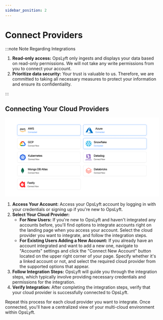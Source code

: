 ```yaml
---
sidebar_position: 2
---
```


# Connect Providers

:::note Note Regarding Integrations

1. **Read-only access:** OpsLyft only ingests and displays your data based on read-only permissions. We will not take any write permissions from you to connect your account.
2. **Prioritize data security:** Your trust is valuable to us. Therefore, we are committed to taking all necessary measures to protect your information and ensure its confidentiality.

:::

## Connecting Your Cloud Providers

![Cloud Optimization](/img/providers.png)

1. **Access Your Account:** Access your OpsLyft account by logging in with your credentials or signing up if you're new to OpsLyft.
2. **Select Your Cloud Provider:**
   - **For New Users:** If you're new to OpsLyft and haven't integrated any accounts before, you'll find options to integrate accounts right on the landing page when you access your account. Select the cloud provider you want to integrate, and follow the integration steps.
   - **For Existing Users Adding a New Account:** If you already have an account integrated and want to add a new one, navigate to "Accounts" settings and click the "Connect New Account" button located on the upper right corner of your page. Specify whether it's a linked account or not, and select the required cloud provider from the supported options that appear.
3. **Follow Integration Steps:** OpsLyft will guide you through the integration steps, which typically involve providing necessary credentials and permissions for the integration.
4. **Verify Integration:** After completing the integration steps, verify that your cloud provider is successfully connected to OpsLyft.

Repeat this process for each cloud provider you want to integrate. Once connected, you'll have a centralized view of your multi-cloud environment within OpsLyft.
